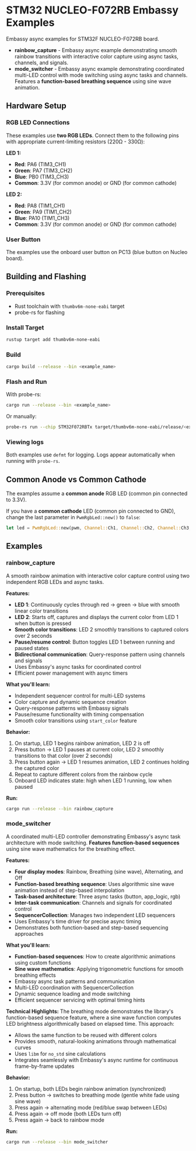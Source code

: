 # STM32 NUCLEO-F072RB Embassy Examples

Embassy async examples for STM32F NUCLEO-F072RB board.

- **rainbow_capture** - Embassy async example demonstrating smooth rainbow transitions with interactive color capture using async tasks, channels, and signals.
- **mode_switcher** - Embassy async example demonstrating coordinated multi-LED control with mode switching using async tasks and channels. Features a **function-based breathing sequence** using sine wave animation.

## Hardware Setup

### RGB LED Connections

These examples use **two RGB LEDs**. Connect them to the following pins with appropriate current-limiting resistors (220Ω - 330Ω):

**LED 1:**
- **Red**: PA6 (TIM3_CH1)
- **Green**: PA7 (TIM3_CH2)
- **Blue**: PB0 (TIM3_CH3)
- **Common**: 3.3V (for common anode) or GND (for common cathode)

**LED 2:**
- **Red**: PA8 (TIM1_CH1)
- **Green**: PA9 (TIM1_CH2)
- **Blue**: PA10 (TIM1_CH3)
- **Common**: 3.3V (for common anode) or GND (for common cathode)

### User Button

The examples use the onboard user button on PC13 (blue button on Nucleo board).

## Building and Flashing

### Prerequisites

- Rust toolchain with `thumbv6m-none-eabi` target
- probe-rs for flashing

### Install Target
```bash
rustup target add thumbv6m-none-eabi
```

### Build
```bash
cargo build --release --bin <example_name>
```

### Flash and Run

With probe-rs:
```bash
cargo run --release --bin <example_name>
```

Or manually:
```bash
probe-rs run --chip STM32F072RBTx target/thumbv6m-none-eabi/release/<example_name>
```

### Viewing logs
Both examples use `defmt` for logging. Logs appear automatically when running with `probe-rs`.

## Common Anode vs Common Cathode

The examples assume a **common anode** RGB LED (common pin connected to 3.3V).

If you have a **common cathode** LED (common pin connected to GND), change the last parameter in `PwmRgbLed::new()` to `false`:
```rust
let led = PwmRgbLed::new(pwm, Channel::Ch1, Channel::Ch2, Channel::Ch3, false);
```

## Examples

### rainbow_capture

A smooth rainbow animation with interactive color capture control using two independent RGB LEDs and async tasks.

**Features:**
- **LED 1**: Continuously cycles through red → green → blue with smooth linear color transitions
- **LED 2**: Starts off, captures and displays the current color from LED 1 when button is pressed
- **Smooth color transitions**: LED 2 smoothly transitions to captured colors over 2 seconds
- **Pause/resume control**: Button toggles LED 1 between running and paused states
- **Bidirectional communication**: Query-response pattern using channels and signals
- Uses Embassy's async tasks for coordinated control
- Efficient power management with async timers

**What you'll learn:**
- Independent sequencer control for multi-LED systems
- Color capture and dynamic sequence creation
- Query-response patterns with Embassy signals
- Pause/resume functionality with timing compensation
- Smooth color transitions using `start_color` feature

**Behavior:**
1. On startup, LED 1 begins rainbow animation, LED 2 is off
2. Press button → LED 1 pauses at current color, LED 2 smoothly transitions to that color (over 2 seconds)
3. Press button again → LED 1 resumes animation, LED 2 continues holding the captured color
4. Repeat to capture different colors from the rainbow cycle
5. Onboard LED indicates state: high when LED 1 running, low when paused

**Run:**
```bash
cargo run --release --bin rainbow_capture
```

### mode_switcher

A coordinated multi-LED controller demonstrating Embassy's async task architecture with mode switching. **Features function-based sequences** using sine wave mathematics for the breathing effect.

**Features:**
- **Four display modes**: Rainbow, Breathing (sine wave), Alternating, and Off
- **Function-based breathing sequence**: Uses algorithmic sine wave animation instead of step-based interpolation
- **Task-based architecture**: Three async tasks (button, app_logic, rgb)
- **Inter-task communication**: Channels and signals for coordinated control
- **SequencerCollection**: Manages two independent LED sequencers
- Uses Embassy's time driver for precise async timing
- Demonstrates both function-based and step-based sequencing approaches

**What you'll learn:**
- **Function-based sequences**: How to create algorithmic animations using custom functions
- **Sine wave mathematics**: Applying trigonometric functions for smooth breathing effects
- Embassy async task patterns and communication
- Multi-LED coordination with SequencerCollection
- Dynamic sequence loading and mode switching
- Efficient sequencer servicing with optimal timing hints

**Technical Highlights:**
The breathing mode demonstrates the library's function-based sequence feature, where a sine wave function computes LED brightness algorithmically based on elapsed time. This approach:
- Allows the same function to be reused with different colors
- Provides smooth, natural-looking animations through mathematical curves
- Uses `libm` for `no_std` sine calculations
- Integrates seamlessly with Embassy's async runtime for continuous frame-by-frame updates

**Behavior:**
1. On startup, both LEDs begin rainbow animation (synchronized)
2. Press button → switches to breathing mode (gentle white fade using sine wave)
3. Press again → alternating mode (red/blue swap between LEDs)
4. Press again → off mode (both LEDs turn off)
5. Press again → back to rainbow mode

**Run:**
```bash
cargo run --release --bin mode_switcher
```
